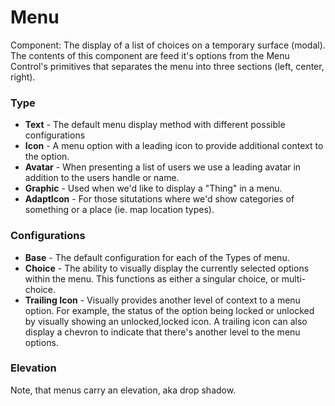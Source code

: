 # Menu

Component: The display of a list of choices on a temporary surface (modal). The contents of this component are feed it's options from the Menu Control's primitives that separates the menu into three sections (left, center, right).

### Type

- **Text** - The default menu display method with different possible configurations
- **Icon** - A menu option with a leading icon to provide additional context to the option.
- **Avatar** - When presenting a list of users we use a leading avatar in addition to the users handle or name.
- **Graphic** - Used when we'd like to display a "Thing" in a menu. 
- **AdaptIcon** - For those situtations where we'd show categories of something or a place (ie. map location types).

### Configurations

- **Base** - The default configuration for each of the Types of menu.
- **Choice** - The ability to visually display the currently selected options within the menu.  This functions as either a singular choice, or multi-choice.
- **Trailing Icon** - Visually provides another level of context to a menu option.  For example, the status of the option being locked or unlocked by visually showing an unlocked,locked icon. A trailing icon can also display a chevron to indicate that there's another level to the menu options.

### Elevation

Note, that menus carry an elevation, aka drop shadow.